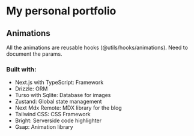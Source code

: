 # My personal portfolio

## Animations

All the animations are reusable hooks (@utils/hooks/animations). Need to document the params.

### Built with:

- Next.js with TypeScript: Framework
- Drizzle: ORM
- Turso with Sqlite: Database for images
- Zustand: Global state management
- Next Mdx Remote: MDX library for the blog
- Tailwind CSS: CSS Framework
- Bright: Serverside code highlighter
- Gsap: Animation library